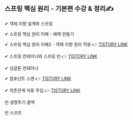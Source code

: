 ## 스프링 핵심 원리 - 기본편 수강 & 정리✍


✔ 객체 지향 설계와 스프링

✔ 스프링 핵심 원리 이해 - 예제 만들기

✔ 스프링 핵심 원리 이해2 - 객체 지향 원리 적용 👉 [TISTORY LINK](https://diggingcode.tistory.com/2)

✔ 스프링 컨테이너와 스프링 빈 👉 [TISTORY LINK](https://diggingcode.tistory.com/3)

✔ 싱글톤 컨테이너 

✔ 컴포넌트 스캔 👉 [TISTORY LINK](https://diggingcode.tistory.com/7)

✔ 의존관계 자동 주입   👉 [TISTORY LINK](https://diggingcode.tistory.com/8)

빈 생명주기 콜백

빈 스코프
